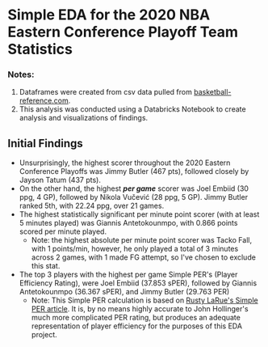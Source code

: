 # Simple EDA for the 2020 NBA Eastern Conference Playoff Team Statistics
### Notes:
1) Dataframes were created from csv data pulled from [basketball-reference.com](https://www.basketball-reference.com/playoffs/NBA_2020.html).
2) This analysis was conducted using a Databricks Notebook to create analysis and visualizations of findings.

## Initial Findings

* Unsurprisingly, the highest scorer throughout the 2020 Eastern Conference Playoffs was Jimmy Butler (467 pts), followed closely by Jayson Tatum (437 pts).
* On the other hand, the highest **_per game_** scorer was Joel Embiid (30 ppg, 4 GP), followed by Nikola Vučević (28 ppg, 5 GP). Jimmy Butler ranked 5th, with 22.24 ppg, over 21 games.
* The highest statistically significant per minute point scorer (with at least 5 minutes played) was Giannis Antetokounmpo, with 0.866 points scored per minute played.
  - Note: the highest absolute per minute point scorer was Tacko Fall, with 1 points/min, however, he only played a total of 3 minutes across 2 games, with 1 made FG attempt, so I've chosen to exclude this stat.
* The top 3 players with the highest per game Simple PER's (Player Efficiency Rating), were Joel Embiid (37.853 sPER), followed by Giannis Antetokounmpo (36.367 sPER), and Jimmy Butler (29.763 PER)
  - Note: This Simple PER calculation is based on [Rusty LaRue's Simple PER article](http://www.rustylarue.com/more-than-94rsquo/player-efficiency-stats). It is, by no means highly accurate to John Hollinger's much more complicated PER rating, but produces an adequate representation of player efficiency for the purposes of this EDA project.
